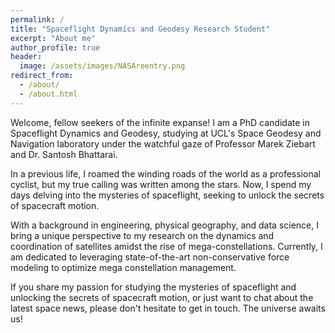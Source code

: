 ```yaml
---
permalink: /
title: "Spaceflight Dynamics and Geodesy Research Student"
excerpt: "About me"
author_profile: true
header:
  image: /assets/images/NASAreentry.png
redirect_from: 
  - /about/
  - /about.html
---
```


Welcome, fellow seekers of the infinite expanse! 
I am a PhD candidate in Spaceflight Dynamics and Geodesy, studying at UCL's Space Geodesy and Navigation laboratory under the watchful gaze of Professor Marek Ziebart and Dr. Santosh Bhattarai.

In a previous life, I roamed the winding roads of the world as a professional cyclist, but my true calling was written among the stars. Now, I spend my days delving into the mysteries of spaceflight, seeking to unlock the secrets of spacecraft motion. 

With a background in engineering, physical geography, and data science, I bring a unique perspective to my research on the dynamics and coordination of satellites amidst the rise of mega-constellations. Currently, I am dedicated to leveraging state-of-the-art non-conservative force modeling to optimize mega constellation management. 

If you share my passion for studying the mysteries of spaceflight and unlocking the secrets of spacecraft motion, or just want to chat about the latest space news, please don't hesitate to get in touch. The universe awaits us!
